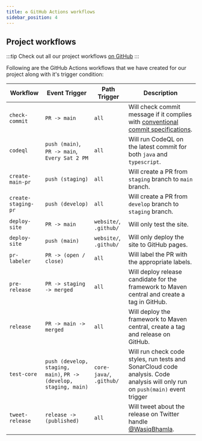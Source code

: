 ```yaml
---
title: ♻️ GitHub Actions workflows
sidebar_position: 4
---
```


## Project workflows

:::tip
Check out all our project workflows [on GitHub](https://github.com/WasiqBhamla/boyka-framework/actions)
:::

Following are the GitHub Actions workflows that we have created for our project along with it's trigger condition:

| Workflow | Event Trigger | Path Trigger | Description |
| -------- | ------- | ----------- | ----------- |
| `check-commit` | `PR -> main` | `all` | Will check commit message if it complies with [conventional commit specifications][commit]. |
| `codeql` | `push (main)`, `PR -> main`, `Every Sat 2 PM` | `all` | Will run CodeQL on the latest commit for both `java` and `typescript`. |
| `create-main-pr` | `push (staging)` | `all` | Will create a PR from `staging` branch to `main` branch. |
| `create-staging-pr` | `push (develop)` | `all` | Will create a PR from `develop` branch to `staging` branch. |
| `deploy-site` | `PR -> main` | `website/`, `.github/` | Will only test the site. |
| `deploy-site` | `push (main)` | `website/`, `.github/` | Will only deploy the site to GitHub pages. |
| `pr-labeler` | `PR -> (open / close)` | `all` | Will label the PR with the appropriate labels. |
| `pre-release` | `PR -> staging -> merged` | `all` | Will deploy release candidate for the framework to Maven central and create a tag in GitHub. |
| `release` | `PR -> main -> merged` | `all` | Will deploy the framework to Maven central, create a tag and release on GitHub. |
| `test-core` | `push (develop, staging, main)`, `PR -> (develop, staging, main)` | `core-java/`, `.github/` | Will run check code styles, run tests and SonarCloud code analysis. Code analysis will only run on `push(main)` event trigger |
| `tweet-release` | `release -> (published)` | `all` | Will tweet about the release on Twitter handle [@WasiqBhamla][twitter]. |

[commit]: https://conventionalcommits.org/
[twitter]: https://twitter.com/WasiqBhamla
